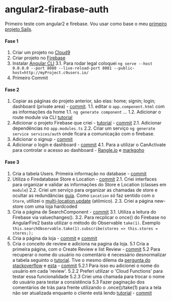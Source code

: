 # angular2-firabase-auth
Primeiro teste com angular2 e firebase.
Vou usar como base o meu [primeiro projeto Sails](https://github.com/makah/sails-rateSite).

#### Fase 1 ####
1. Criar um projeto no [Cloud9](https://c9.io/)
2. Criar projeto no [Firebase](https://console.firebase.google.com/)
3. Instalar [Angular CLI](https://angular.io/tutorial/toh-pt0)
3.1. Para rodar legal coloquei `ng serve --host 0.0.0.0 --port 8080 --live-reload-port 8081 --public-host=http://myProject.c9users.io/`
4. Primeiro Commit

#### Fase 2 ####
1. Copiar as páginas do projeto anterior, são elas: home; signin; login; dashboard (private area) - [commit](https://github.com/makah/angular2-firabase-auth/commit/5a0062ce64a2d3ebb3459e0c8f690f930290c21a).
    1.1. editar o `app.component.html` com as informações da home
    1.1. `ng generate component` ...
    1.2. Adicionar o route module via CLI [tutorial](https://angular.io/tutorial/toh-pt5)
2. Adicionar o projeto Firebase que criei - [tutorial](https://github.com/rhroyston/firebase-auth) - [commit]()
    2.1. Adicionar dependências no `app.modules.ts`
    2.2. Criar um serviço `ng generate service services/auth` onde ficara a comunicação com o firebase.
3. Adicionar o signup - [commit](https://github.com/makah/angular2-firabase-auth/commit/e222077fa14e2568a56479ffaceec6cc86147883)
4. Adicionar o login e dashboard - [commit](https://github.com/makah/rateSiteFirebase/commit/90fd7366cf40cb1775f9709848218d3c999cbbc4)
    4.1. Para a utilizar o CanActivate para controlar o acesso ao dashboard - [Rangle.io](https://angular-2-training-book.rangle.io/handout/routing/route_guards.html) e [markgoho](https://github.com/angular/angularfire2/issues/282#issuecomment-304092627)

#### Fase 3 ####
1. Cria a tabela Users. Primeira informação no database - [commit](https://github.com/makah/rateSiteFirebase/commit/6e00b74400a3c2ef0457ba57855c03d552195e5e)
2. Utiliza o Firedatabase Store e Location - [commit](https://github.com/makah/rateSiteFirebase/commit/52414c9f6c16b44c5cabde603047515d7b05ba2d)
    2.1. Criei interfaces para organizar e validar as informações do Store e Location (classes em `module`)
    2.2. Criei um serviço para organizar as chamadas de store e ocultar as redundâncias [guia](https://firebase.google.com/docs/database/web/structure-data). Como `Location` só faz sentido com o `Store`, utilizei o [multi-location update](https://firebase.googleblog.com/2015/09/introducing-multi-location-updates-and_86.html) (atômico).
    2.3. Criei a página new-store com uma loja hardcoded
3. Cria a página de SearchComponent - [commit](https://github.com/makah/rateSiteFirebase/commit/e5c89a8889db32351943586c69a99c0a47991e4e)
    3.1. Utiliza a leitura do Firebase via valuechanges().
    3.2. Para recplicar o once() do Firebase no AngularFire2 basta utilizar o método do Observable `take(1)`. Exemplo `this.searchObservable.take(1).subscribe(stores => this.stores = stores;);`
4. Cria a página da loja - [commit](https://github.com/makah/rateSiteFirebase/commit/7a9cc456d5c4b8c631c502408a18611ecd94a298) e [commit](https://github.com/makah/rateSiteFirebase/commit/e46030f4d8977cd2f19f294d1c83946ea474b198)
5. Cria o conceito de review e adiciona na pagina da loja.
    5.1 Cria a primeira página, com o Create Review e list Review - [commit](https://github.com/makah/rateSiteFirebase/commit/6db5c00b3dde34ff3a71023f0e72860b5fbfcef0)
    5.2 Para recuperar o nome do usuário no comentário é necessário desnormalizar a tabela seguinto o [tutorial](https://firebase.googleblog.com/2013/04/denormalizing-your-data-is-normal.html). Tive o mesmo dilema da [pergunta do stackoverflow](https://stackoverflow.com/questions/43830610/how-to-denormalize-normalize-data-structure-for-firebase-realtime-database) e [esta](https://stackoverflow.com/questions/30693785/how-to-write-denormalized-data-in-firebase) - [commit]()
        5.2.1 Para isso eu adicionei o nome do usuário em cada 'review'.
        5.2.2 Preferi utilizar o 'Cloud Functions' para testar essa funcionalidade
        5.2.3 Criei uma chamada para trocar o nome do usuário para testar a consistência
    5.3 Fazer paginação dos comentários de trás para frente utilizando o .once()/take(1) para a tela não ser atualizada enquanto o cliente está lendo [tutorial](https://angularfirebase.com/lessons/infinite-scroll-firestore-angular/) - [commit]()
